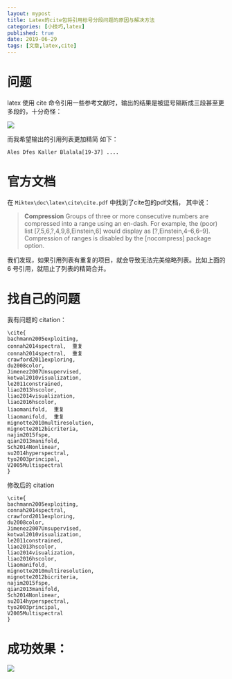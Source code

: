 ```yaml
---
layout: mypost
title: Latex的cite包将引用标号分段问题的原因与解决方法
categories: [小技巧,latex]
published: true
date: 2019-06-29
tags: [文章,latex,cite]
---
```


# 问题

latex 使用 cite 命令引用一些参考文献时，输出的结果是被逗号隔断成三段甚至更多段的，十分奇怪：

![](before.png)

而我希望输出的引用列表更加精简 如下：

    Ales Dfes Kaller Blalala[19-37] ....


# 官方文档

在 `Miktex\doc\latex\cite\cite.pdf` 中找到了cite包的pdf文档， 其中说：

> **Compression** Groups of three or more consecutive numbers are compressed
> into a range using an en-dash. For example, the (poor) list
> [7,5,6,?,4,9,8,Einstein,6] would display as [?,Einstein,4–6,6–9]. Compression
> of ranges is disabled by the [nocompress] package option.

我们发现，如果引用列表有重复的项目，就会导致无法完美缩略列表。比如上面的 6 号引用，就阻止了列表的精简合并。

# 找自己的问题

我有问题的 citation：

    \cite{
    bachmann2005exploiting,
    connah2014spectral,  重复
    connah2014spectral,  重复
    crawford2011exploring,
    du2008color,
    Jimenez2007Unsupervised,
    kotwal2010visualization,
    le2011constrained,
    liao2013hscolor,
    liao2014visualization,
    liao2016hscolor,
    liaomanifold,  重复
    liaomanifold,  重复
    mignotte2010multiresolution,
    mignotte2012bicriteria,
    najim2015fspe,
    qian2013manifold,
    Sch2014Nonlinear,
    su2014hyperspectral,
    tyo2003principal,
    V2005Multispectral
    }

修改后的 citation

    \cite{
    bachmann2005exploiting,
    connah2014spectral,
    crawford2011exploring,
    du2008color,
    Jimenez2007Unsupervised,
    kotwal2010visualization,
    le2011constrained,
    liao2013hscolor,
    liao2014visualization,
    liao2016hscolor,
    liaomanifold,
    mignotte2010multiresolution,
    mignotte2012bicriteria,
    najim2015fspe,
    qian2013manifold,
    Sch2014Nonlinear,
    su2014hyperspectral,
    tyo2003principal,
    V2005Multispectral
    }


# 成功效果：

![](after.png)